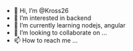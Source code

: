 - 👋 Hi, I’m @Kross26
- 👀 I’m interested in backend
- 🌱 I’m currently learning nodejs, angular
- 💞️ I’m looking to collaborate on ...
- 📫 How to reach me ...

<!---
Kross26/Kross26 is a ✨ special ✨ repository because its `README.md` (this file) appears on your GitHub profile.
You can click the Preview link to take a look at your changes.
--->

